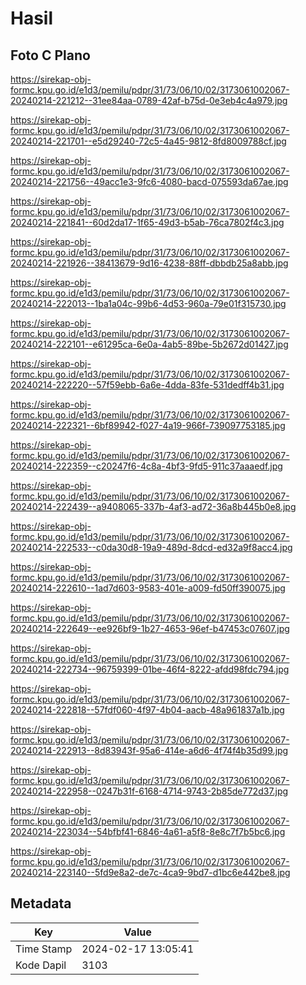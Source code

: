# Hasil

## Foto C Plano

https://sirekap-obj-formc.kpu.go.id/e1d3/pemilu/pdpr/31/73/06/10/02/3173061002067-20240214-221212--31ee84aa-0789-42af-b75d-0e3eb4c4a979.jpg

https://sirekap-obj-formc.kpu.go.id/e1d3/pemilu/pdpr/31/73/06/10/02/3173061002067-20240214-221701--e5d29240-72c5-4a45-9812-8fd8009788cf.jpg

https://sirekap-obj-formc.kpu.go.id/e1d3/pemilu/pdpr/31/73/06/10/02/3173061002067-20240214-221756--49acc1e3-9fc6-4080-bacd-075593da67ae.jpg

https://sirekap-obj-formc.kpu.go.id/e1d3/pemilu/pdpr/31/73/06/10/02/3173061002067-20240214-221841--60d2da17-1f65-49d3-b5ab-76ca7802f4c3.jpg

https://sirekap-obj-formc.kpu.go.id/e1d3/pemilu/pdpr/31/73/06/10/02/3173061002067-20240214-221926--38413679-9d16-4238-88ff-dbbdb25a8abb.jpg

https://sirekap-obj-formc.kpu.go.id/e1d3/pemilu/pdpr/31/73/06/10/02/3173061002067-20240214-222013--1ba1a04c-99b6-4d53-960a-79e01f315730.jpg

https://sirekap-obj-formc.kpu.go.id/e1d3/pemilu/pdpr/31/73/06/10/02/3173061002067-20240214-222101--e61295ca-6e0a-4ab5-89be-5b2672d01427.jpg

https://sirekap-obj-formc.kpu.go.id/e1d3/pemilu/pdpr/31/73/06/10/02/3173061002067-20240214-222220--57f59ebb-6a6e-4dda-83fe-531dedff4b31.jpg

https://sirekap-obj-formc.kpu.go.id/e1d3/pemilu/pdpr/31/73/06/10/02/3173061002067-20240214-222321--6bf89942-f027-4a19-966f-739097753185.jpg

https://sirekap-obj-formc.kpu.go.id/e1d3/pemilu/pdpr/31/73/06/10/02/3173061002067-20240214-222359--c20247f6-4c8a-4bf3-9fd5-911c37aaaedf.jpg

https://sirekap-obj-formc.kpu.go.id/e1d3/pemilu/pdpr/31/73/06/10/02/3173061002067-20240214-222439--a9408065-337b-4af3-ad72-36a8b445b0e8.jpg

https://sirekap-obj-formc.kpu.go.id/e1d3/pemilu/pdpr/31/73/06/10/02/3173061002067-20240214-222533--c0da30d8-19a9-489d-8dcd-ed32a9f8acc4.jpg

https://sirekap-obj-formc.kpu.go.id/e1d3/pemilu/pdpr/31/73/06/10/02/3173061002067-20240214-222610--1ad7d603-9583-401e-a009-fd50ff390075.jpg

https://sirekap-obj-formc.kpu.go.id/e1d3/pemilu/pdpr/31/73/06/10/02/3173061002067-20240214-222649--ee926bf9-1b27-4653-96ef-b47453c07607.jpg

https://sirekap-obj-formc.kpu.go.id/e1d3/pemilu/pdpr/31/73/06/10/02/3173061002067-20240214-222734--96759399-01be-46f4-8222-afdd98fdc794.jpg

https://sirekap-obj-formc.kpu.go.id/e1d3/pemilu/pdpr/31/73/06/10/02/3173061002067-20240214-222818--57fdf060-4f97-4b04-aacb-48a961837a1b.jpg

https://sirekap-obj-formc.kpu.go.id/e1d3/pemilu/pdpr/31/73/06/10/02/3173061002067-20240214-222913--8d83943f-95a6-414e-a6d6-4f74f4b35d99.jpg

https://sirekap-obj-formc.kpu.go.id/e1d3/pemilu/pdpr/31/73/06/10/02/3173061002067-20240214-222958--0247b31f-6168-4714-9743-2b85de772d37.jpg

https://sirekap-obj-formc.kpu.go.id/e1d3/pemilu/pdpr/31/73/06/10/02/3173061002067-20240214-223034--54bfbf41-6846-4a61-a5f8-8e8c7f7b5bc6.jpg

https://sirekap-obj-formc.kpu.go.id/e1d3/pemilu/pdpr/31/73/06/10/02/3173061002067-20240214-223140--5fd9e8a2-de7c-4ca9-9bd7-d1bc6e442be8.jpg


## Metadata

| Key        | Value               |
| ---------- | ------------------- |
| Time Stamp | 2024-02-17 13:05:41 |
| Kode Dapil | 3103                |



